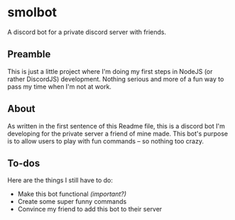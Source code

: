 # smolbot
A discord bot for a private discord server with friends. 

## Preamble
This is just a little project where I'm doing my first steps in NodeJS (or rather DiscordJS) development. 
Nothing serious and more of a fun way to pass my time when I'm not at work.

## About
As written in the first sentence of this Readme file, this is a discord bot I'm developing for the private server a friend of mine made.
This bot's purpose is to allow users to play with fun commands – so nothing too crazy.

## To-dos
Here are the things I still have to do:
* Make this bot functional *(important?)*
* Create some super funny commands
* Convince my friend to add this bot to their server
